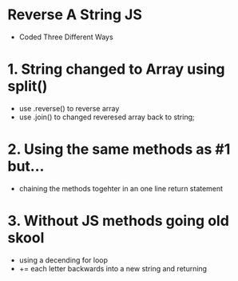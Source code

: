 # Reverse A String JS 

- Coded Three Different Ways
# 1. String changed to Array using split()
-    use .reverse() to reverse array 
-    use .join() to changed reveresed array back to string;

# 2. Using the same methods as #1 but...
-    chaining the methods togehter in an one line return statement

# 3. Without JS methods going old skool
-    using a decending for loop
-    += each letter backwards into a new string and returning
